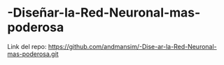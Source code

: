 # -Diseñar-la-Red-Neuronal-mas-poderosa

Link del repo: https://github.com/andmansim/-Dise-ar-la-Red-Neuronal-mas-poderosa.git
